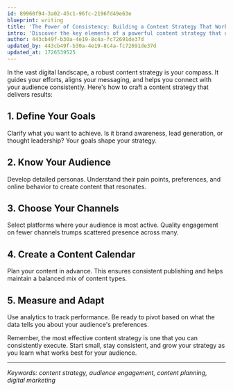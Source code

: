 ```yaml
---
id: 89960f94-3a02-45c1-96fc-2196fd49e63e
blueprint: writing
title: 'The Power of Consistency: Building a Content Strategy That Works'
intro: 'Discover the key elements of a powerful content strategy that drives results. Learn how to define clear goals, understand your audience, choose the right channels, plan effectively, and adapt based on performance. This guide offers practical tips for bloggers, marketers, and business owners to create a consistent, engaging online presence. Implement these strategies to align your content with your business objectives and connect meaningfully with your target audience.'
author: 443cb49f-b30a-4e19-8c4a-fc72691de37d
updated_by: 443cb49f-b30a-4e19-8c4a-fc72691de37d
updated_at: 1726539525
---
```

In the vast digital landscape, a robust content strategy is your compass. It guides your efforts, aligns your messaging, and helps you connect with your audience consistently. Here's how to craft a content strategy that delivers results:

## 1. Define Your Goals
Clarify what you want to achieve. Is it brand awareness, lead generation, or thought leadership? Your goals shape your strategy.

## 2. Know Your Audience
Develop detailed personas. Understand their pain points, preferences, and online behavior to create content that resonates.

## 3. Choose Your Channels
Select platforms where your audience is most active. Quality engagement on fewer channels trumps scattered presence across many.

## 4. Create a Content Calendar
Plan your content in advance. This ensures consistent publishing and helps maintain a balanced mix of content types.

## 5. Measure and Adapt
Use analytics to track performance. Be ready to pivot based on what the data tells you about your audience's preferences.

Remember, the most effective content strategy is one that you can consistently execute. Start small, stay consistent, and grow your strategy as you learn what works best for your audience.

---

*Keywords: content strategy, audience engagement, content planning, digital marketing*